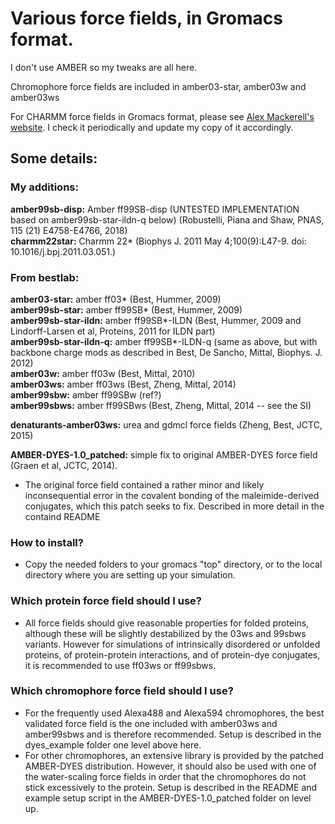 
# Various force fields, in Gromacs format.

I don't use AMBER so my tweaks are all here.

Chromophore force fields are included in amber03-star, amber03w and amber03ws

For CHARMM force fields in Gromacs format, please see 
[Alex Mackerell's website](http://mackerell.umaryland.edu/charmm_ff.shtml). 
I check it periodically and update my copy of it accordingly.

## Some details:

### My additions:
**amber99sb-disp:** Amber ff99SB-disp (UNTESTED IMPLEMENTATION based on amber99sb-star-ildn-q below) (Robustelli, Piana and Shaw, PNAS, 115 (21) E4758-E4766, 2018)  
**charmm22star:** Charmm 22* (Biophys J. 2011 May 4;100(9):L47-9. doi: 10.1016/j.bpj.2011.03.051.)  

### From bestlab:
**amber03-star:** amber ff03* (Best, Hummer, 2009)  
**amber99sb-star:** amber ff99SB* (Best, Hummer, 2009)  
**amber99sb-star-ildn:** amber ff99SB*-ILDN (Best, Hummer, 2009 and Lindorff-Larsen et al, Proteins, 2011 for ILDN part)  
**amber99sb-star-ildn-q:** amber ff99SB*-ILDN-q (same as above, but with backbone charge mods as described in Best, De Sancho, Mittal, Biophys. J. 2012)  
**amber03w:** amber ff03w (Best, Mittal, 2010)  
**amber03ws:** amber ff03ws (Best, Zheng, Mittal, 2014)  
**amber99sbw:** amber ff99SBw (ref?)  
**amber99sbws:** amber ff99SBws (Best, Zheng, Mittal, 2014 -- see the SI)  


**denaturants-amber03ws:** urea and gdmcl force fields (Zheng, Best, JCTC, 2015)  


**AMBER-DYES-1.0_patched:** simple fix to original AMBER-DYES force field (Graen et al, JCTC, 2014).  
- The original force field contained a rather minor and likely inconsequential
error in the covalent bonding of the maleimide-derived conjugates, which this
patch seeks to fix. Described in more detail in the containd README

### How to install?
- Copy the needed folders to your gromacs "top" directory, or to the local directory
where you are setting up your simulation.

### Which protein force field should I use?
- All force fields should give reasonable properties for folded proteins, although these
will be slightly destabilized by the 03ws and 99sbws variants. However for simulations
of intrinsically disordered or unfolded proteins, of protein-protein interactions, and
of protein-dye conjugates, it is recommended to use ff03ws or ff99sbws.

### Which chromophore force field should I use?
- For the frequently used Alexa488 and Alexa594 chromophores, the best validated
force field is the one included with amber03ws and amber99sbws and is therefore
recommended. Setup is described in the dyes_example folder one level above here.
- For other chromophores, an extensive library is provided by the patched
AMBER-DYES distribution. However, it should also be used with one of the
water-scaling force fields in order that the chromophores do not stick excessively
to the protein. Setup is described in the README and example setup script in
the AMBER-DYES-1.0_patched folder on level up.
